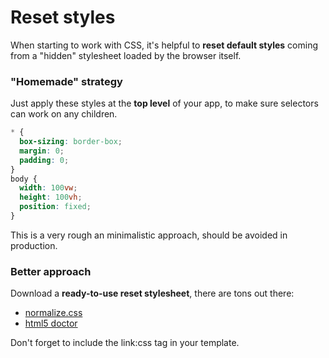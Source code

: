 # Reset styles

When starting to work with CSS, it's helpful to **reset default styles** coming from a "hidden" stylesheet loaded by the browser itself.

### "Homemade" strategy

Just apply these styles at the **top level** of your app, to make sure selectors can work on any children.

```css
* {
  box-sizing: border-box;
  margin: 0;
  padding: 0;
}
body {
  width: 100vw;
  height: 100vh;
  position: fixed;
}
```

This is a very rough an minimalistic approach, should be avoided in production.

### Better approach

Download a **ready-to-use reset stylesheet**, there are tons out there:

- [normalize.css](https://necolas.github.io/normalize.css/8.0.1/normalize.css)
- [html5 doctor](http://html5doctor.com/html-5-reset-stylesheet/)

Don't forget to include the link:css tag in your template.
